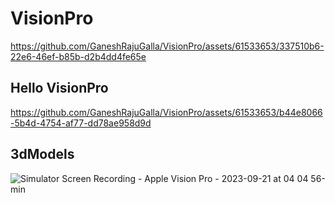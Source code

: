 # VisionPro


https://github.com/GaneshRajuGalla/VisionPro/assets/61533653/337510b6-22e6-46ef-b85b-d2b4dd4fe65e

## Hello VisionPro

https://github.com/GaneshRajuGalla/VisionPro/assets/61533653/b44e8066-5b4d-4754-af77-dd78ae958d9d

## 3dModels
![Simulator Screen Recording - Apple Vision Pro - 2023-09-21 at 04 04 56-min](https://github.com/GaneshRajuGalla/VisionPro/assets/61533653/f1b7616b-b76f-4148-8ec8-976d41810076)
